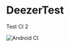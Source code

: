 # DeezerTest
Test CI 2

![Android CI](https://github.com/TufferyJordan/DeezerTest/workflows/Android%20CI/badge.svg?branch=develop)
